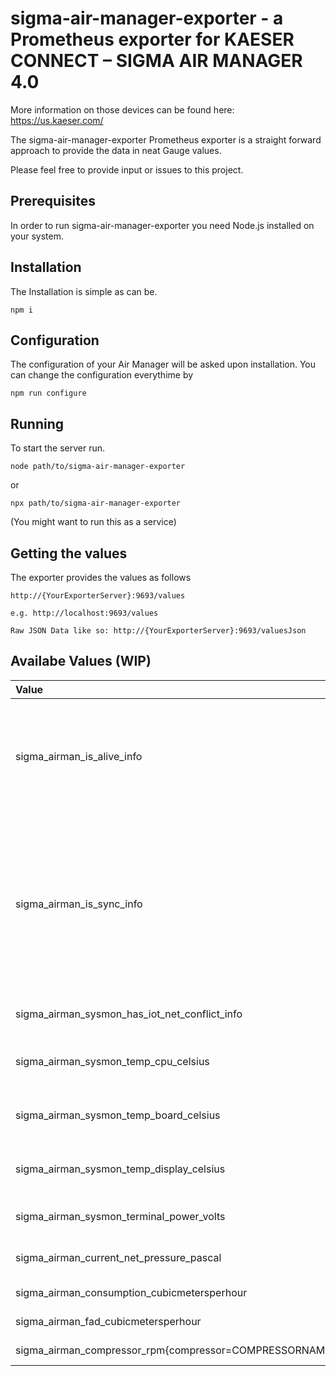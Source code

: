 # sigma-air-manager-exporter - a Prometheus exporter for KAESER CONNECT – SIGMA AIR MANAGER 4.0

More information on those devices can be found here: https://us.kaeser.com/

The sigma-air-manager-exporter Prometheus exporter is a straight forward approach to provide the data in neat Gauge values.

Please feel free to provide input or issues to this project. 

## Prerequisites
In order to run sigma-air-manager-exporter you need Node.js installed on your system.

## Installation
The Installation is simple as can be. 
```
npm i
```

## Configuration
The configuration of your Air Manager will be asked upon installation. You can change the configuration everythime by 
```
npm run configure
``` 

## Running
To start the server run. 

```
node path/to/sigma-air-manager-exporter
```

or

```
npx path/to/sigma-air-manager-exporter
```

(You might want to run this as a service)

## Getting the values
The exporter provides the values as follows

```
http://{YourExporterServer}:9693/values

e.g. http://localhost:9693/values

Raw JSON Data like so: http://{YourExporterServer}:9693/valuesJson
```

## Availabe Values (WIP)

| Value                                 | Description                               | Unit              |
| :-------------                        |:-------------                             |:-----             |
| sigma_airman_is_alive_info                     | Checks the timestamp of the last websocket communication. Will render 0 if last message is older than 1 minute.       | Boolean 0 or 1    |
| sigma_airman_is_sync_info                     | Checks the timestamp of the last sysmon message. Will render 0 if timestamp is older or newer than 1 minute. You might want to check the Date/Time settings on server and terminal. | Boolean 0 or 1    |
| sigma_airman_sysmon_has_iot_net_conflict_info | Has Iot Network Conflict               | Boolean 0 or 1    |
| sigma_airman_sysmon_temp_cpu_celsius          | CPU temperature of SAM 4.0 terminal       | Celcius            |
| sigma_airman_sysmon_temp_board_celsius        | Board temperature of SAM 4.0 terminal     | Celcius            |
| sigma_airman_sysmon_temp_display_celsius      | Display temperature of SAM 4.0 terminal   | Celcius            |
| sigma_airman_sysmon_terminal_power_volts     | Supply voltage of SAM 4.0 terminal        | Volts              |
| sigma_airman_current_net_pressure_pascal     | Current network pressure                  | Pascal            |
| sigma_airman_consumption_cubicmetersperhour  | Compressed air consumption                | m³/h              |
| sigma_airman_fad_cubicmetersperhour          | Volumetric flow rate (FAD)                | m³/h              |
| sigma_airman_compressor_rpm{compressor=COMPRESSORNAME} | Volumetric flow rate (FAD)                | m³/h              |
